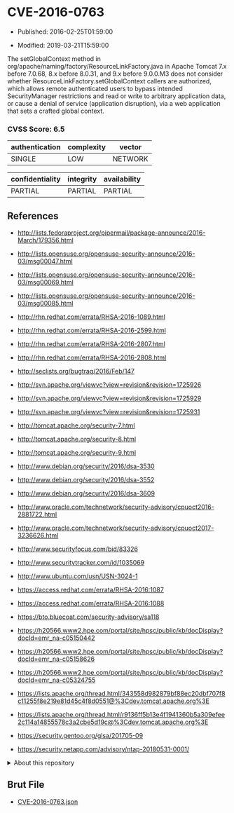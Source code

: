 # CVE-2016-0763

- Published: 2016-02-25T01:59:00

- Modified: 2019-03-21T15:59:00

The setGlobalContext method in org/apache/naming/factory/ResourceLinkFactory.java in Apache Tomcat 7.x before 7.0.68, 8.x before 8.0.31, and 9.x before 9.0.0.M3 does not consider whether ResourceLinkFactory.setGlobalContext callers are authorized, which allows remote authenticated users to bypass intended SecurityManager restrictions and read or write to arbitrary application data, or cause a denial of service (application disruption), via a web application that sets a crafted global context.

### CVSS Score: **6.5**

| authentication | complexity | vector |
| --- | --- | --- |
| SINGLE | LOW | NETWORK |

| confidentiality | integrity | availability |
| --- | --- | --- |
| PARTIAL | PARTIAL | PARTIAL |

## References

* http://lists.fedoraproject.org/pipermail/package-announce/2016-March/179356.html

* http://lists.opensuse.org/opensuse-security-announce/2016-03/msg00047.html

* http://lists.opensuse.org/opensuse-security-announce/2016-03/msg00069.html

* http://lists.opensuse.org/opensuse-security-announce/2016-03/msg00085.html

* http://rhn.redhat.com/errata/RHSA-2016-1089.html

* http://rhn.redhat.com/errata/RHSA-2016-2599.html

* http://rhn.redhat.com/errata/RHSA-2016-2807.html

* http://rhn.redhat.com/errata/RHSA-2016-2808.html

* http://seclists.org/bugtraq/2016/Feb/147

* http://svn.apache.org/viewvc?view=revision&revision=1725926

* http://svn.apache.org/viewvc?view=revision&revision=1725929

* http://svn.apache.org/viewvc?view=revision&revision=1725931

* http://tomcat.apache.org/security-7.html

* http://tomcat.apache.org/security-8.html

* http://tomcat.apache.org/security-9.html

* http://www.debian.org/security/2016/dsa-3530

* http://www.debian.org/security/2016/dsa-3552

* http://www.debian.org/security/2016/dsa-3609

* http://www.oracle.com/technetwork/security-advisory/cpuoct2016-2881722.html

* http://www.oracle.com/technetwork/security-advisory/cpuoct2017-3236626.html

* http://www.securityfocus.com/bid/83326

* http://www.securitytracker.com/id/1035069

* http://www.ubuntu.com/usn/USN-3024-1

* https://access.redhat.com/errata/RHSA-2016:1087

* https://access.redhat.com/errata/RHSA-2016:1088

* https://bto.bluecoat.com/security-advisory/sa118

* https://h20566.www2.hpe.com/portal/site/hpsc/public/kb/docDisplay?docId=emr_na-c05150442

* https://h20566.www2.hpe.com/portal/site/hpsc/public/kb/docDisplay?docId=emr_na-c05158626

* https://h20566.www2.hpe.com/portal/site/hpsc/public/kb/docDisplay?docId=emr_na-c05324755

* https://lists.apache.org/thread.html/343558d982879bf88ec20dbf707f8c11255f8e219e81d45c4f8d0551@%3Cdev.tomcat.apache.org%3E

* https://lists.apache.org/thread.html/r9136ff5b13e4f1941360b5a309efee2c114a14855578c3a2cbe5d19c@%3Cdev.tomcat.apache.org%3E

* https://security.gentoo.org/glsa/201705-09

* https://security.netapp.com/advisory/ntap-20180531-0001/

<details>
<summary>About this repository</summary> 

  This repository is part of the project [Live Hack CVE](https://github.com/Live-Hack-CVE). Main website can be found [www.live-hack.org](https://www.live-hack.org) 
  
  Made by [Sn0wAlice](https://github.com/Sn0wAlice) for the people that care about security and need to have a feed of the latest CVEs. Hope you enjoy it, don't forget to star the repo and follow me on [Twitter](https://twitter.com/Sn0wAlice) and [Github](https://github.com/Sn0wAlice). And that is my [personnal website](https://www.alice-snow.me/)

  - [Home Page](https://github.com/Live-Hack-CVE)
  - [Framework](https://github.com/Live-Hack-CVE/cve-framework)
  - [CVE database](https://github.com/Live-Hack-CVE/full_database)
  - [Changelog](https://github.com/Live-Hack-CVE/Changelog)
</details>

## Brut File

* [CVE-2016-0763.json](https://raw.githubusercontent.com/Live-Hack-CVE/full_database/main/cves/2016/CVE-2016-0763.json)


